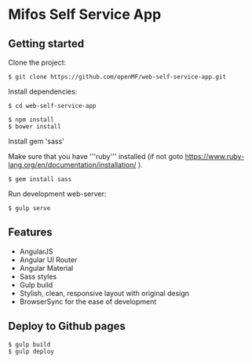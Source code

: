 # Mifos Self Service App

## Getting started

Clone the project:

    $ git clone https://github.com/openMF/web-self-service-app.git

Install dependencies:

    $ cd web-self-service-app

    $ npm install
    $ bower install

Install gem 'sass'

   Make sure that you have '''ruby''' installed (if not goto https://www.ruby-lang.org/en/documentation/installation/ ).

    $ gem install sass

Run development web-server:

    $ gulp serve

## Features

* AngularJS
* Angular UI Router
* Angular Material
* Sass styles
* Gulp build
* Stylish, clean, responsive layout with original design
* BrowserSync for the ease of development

## Deploy to Github pages  

    $ gulp build
    $ gulp deploy
